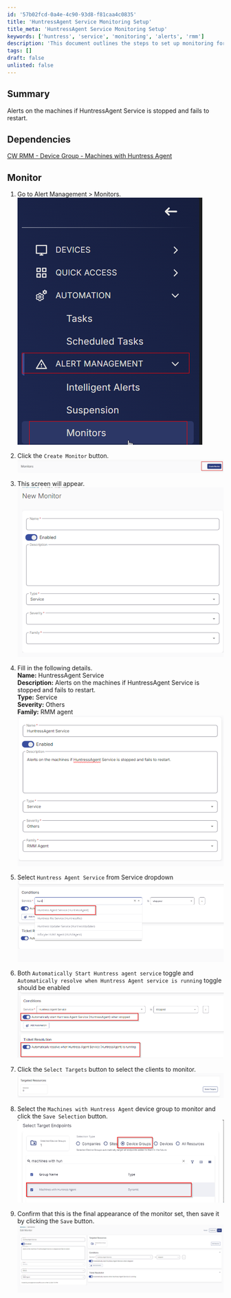 ```yaml
---
id: '57b02fcd-0a4e-4c90-93d8-f81caa4c0835'
title: 'HuntressAgent Service Monitoring Setup'
title_meta: 'HuntressAgent Service Monitoring Setup'
keywords: ['huntress', 'service', 'monitoring', 'alerts', 'rmm']
description: 'This document outlines the steps to set up monitoring for the HuntressAgent Service, ensuring alerts are triggered if the service stops and fails to restart. It includes detailed instructions on configuring the monitor in ConnectWise RMM.'
tags: []
draft: false
unlisted: false
---
```

## Summary

Alerts on the machines if HuntressAgent Service is stopped and fails to restart.

## Dependencies

[CW RMM - Device Group - Machines with Huntress Agent](<../groups/Machines with Huntress Agent.md>)

## Monitor

1. Go to Alert Management > Monitors.  
   ![](../../../static/img/HuntressAgent-Service/image_1.png)  
   
2. Click the `Create Monitor` button.  
   ![](../../../static/img/HuntressAgent-Service/image_2.png)  
   
3. This screen will appear.  
   ![](../../../static/img/HuntressAgent-Service/image_3.png)  

4. Fill in the following details.  
   **Name:** HuntressAgent Service  
   **Description:** Alerts on the machines if HuntressAgent Service is stopped and fails to restart.  
   **Type:** Service  
   **Severity:** Others  
   **Family:** RMM agent  
   ![](../../../static/img/HuntressAgent-Service/image_4.png)  

5. Select `Huntress Agent Service` from Service dropdown  
   ![](../../../static/img/HuntressAgent-Service/image_5.png)  

6. Both `Automatically Start Huntress agent service` toggle and `Automatically resolve when Huntress Agent service is running` toggle should be enabled  
   ![](../../../static/img/HuntressAgent-Service/image_6.png)  

7. Click the `Select Targets` button to select the clients to monitor.  
   ![](../../../static/img/HuntressAgent-Service/image_7.png)  

8. Select the `Machines with Huntress Agent` device group to monitor and click the `Save Selection` button.  
   ![](../../../static/img/HuntressAgent-Service/image_8.png)  

9. Confirm that this is the final appearance of the monitor set, then save it by clicking the `Save` button.  
   ![](../../../static/img/HuntressAgent-Service/image_9.png)  












